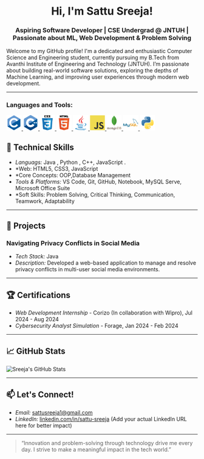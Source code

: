 <h1 align="center">Hi, I'm Sattu Sreeja!</h1>

<h3 align="center"> Aspiring Software Developer | CSE Undergrad @ JNTUH | Passionate about ML, Web Development & Problem Solving</h3>

Welcome to my GitHub profile! I'm a dedicated and enthusiastic Computer Science and Engineering student, currently pursuing my B.Tech from Avanthi Institute of Engineering and Technology (JNTUH). I’m passionate about building real-world software solutions, exploring the depths of Machine Learning, and improving user experiences through modern web development.

---
<h3 align="left">Languages and Tools:</h3>
<p align="left"> <a href="https://www.cprogramming.com/" target="_blank" rel="noreferrer"> <img src="https://raw.githubusercontent.com/devicons/devicon/master/icons/c/c-original.svg" alt="c" width="40" height="40"/> </a> <a href="https://www.w3schools.com/cpp/" target="_blank" rel="noreferrer"> <img src="https://raw.githubusercontent.com/devicons/devicon/master/icons/cplusplus/cplusplus-original.svg" alt="cplusplus" width="40" height="40"/> </a> <a href="https://www.w3schools.com/css/" target="_blank" rel="noreferrer"> <img src="https://raw.githubusercontent.com/devicons/devicon/master/icons/css3/css3-original-wordmark.svg" alt="css3" width="40" height="40"/> </a> <a href="https://www.w3.org/html/" target="_blank" rel="noreferrer"> <img src="https://raw.githubusercontent.com/devicons/devicon/master/icons/html5/html5-original-wordmark.svg" alt="html5" width="40" height="40"/> </a> <a href="https://www.java.com" target="_blank" rel="noreferrer"> <img src="https://raw.githubusercontent.com/devicons/devicon/master/icons/java/java-original.svg" alt="java" width="40" height="40"/> </a> <a href="https://developer.mozilla.org/en-US/docs/Web/JavaScript" target="_blank" rel="noreferrer"> <img src="https://raw.githubusercontent.com/devicons/devicon/master/icons/javascript/javascript-original.svg" alt="javascript" width="40" height="40"/> </a> <a href="https://www.mongodb.com/" target="_blank" rel="noreferrer"> <img src="https://raw.githubusercontent.com/devicons/devicon/master/icons/mongodb/mongodb-original-wordmark.svg" alt="mongodb" width="40" height="40"/> </a> <a href="https://www.mysql.com/" target="_blank" rel="noreferrer"> <img src="https://raw.githubusercontent.com/devicons/devicon/master/icons/mysql/mysql-original-wordmark.svg" alt="mysql" width="40" height="40"/> </a> <a href="https://www.python.org" target="_blank" rel="noreferrer"> <img src="https://raw.githubusercontent.com/devicons/devicon/master/icons/python/python-original.svg" alt="python" width="40" height="40"/> </a> </p>

## 🔧 Technical Skills
- *Languags:* Java , Python , C++, JavaScript .
- *Web: HTML5, CSS3, JavaScript
- *Core Concepts: OOP,Database Management
- *Tools & Platforms:* VS Code, Git, GitHub, Notebook, MySQL Serve, Microsoft Office Suite
- *Soft Skills: Problem Solving, Critical Thinking, Communication, Teamwork, Adaptability

---

## 🌟 Projects
### Navigating Privacy Conflicts in Social Media
- *Tech Stack:* Java
- *Description:* Developed a web-based application to manage and resolve privacy conflicts in multi-user social media environments.

---

## 🏆 Certifications
- *Web Development Internship* - Corizo (In collaboration with Wipro), Jul 2024 - Aug 2024
- *Cybersecurity Analyst Simulation* - Forage, Jan 2024 - Feb 2024

---

## 📈 GitHub Stats

![Sreeja's GitHub Stats](https://github-readme-stats.vercel.app/api?username=sithut&show_icons=true&theme=default)


---

## 📫 Let's Connect!
- *Email:* [sattusreeja1@gmail.com](mailto:sattusreeja1@gmail.com)
- *LinkedIn:* [linkedin.com/in/sattu-sreeja](#) (Add your actual LinkedIn URL here for better impact)

---

> “Innovation and problem-solving through technology drive me every day. I strive to make a meaningful impact in the tech world.”
